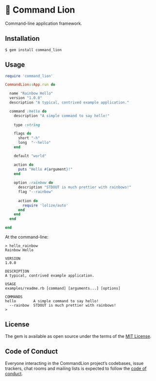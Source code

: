 # 🦁  Command Lion
 
Command-line application framework.

## Installation

    $ gem install command_lion

## Usage

```ruby
require 'command_lion'

CommandLion::App.run do

  name "Rainbow Hello"
  version "1.0.0"
  description "A typical, contrived example application."

  command :hello do
    description "A simple command to say hello!"
    
    type :string

    flags do
      short "-h"
      long  "--hello" 
    end

    default "world"

    action do
      puts "Hello #{argument}!"
    end
    
    option :rainbow do
      description "STDOUT is much prettier with rainbows!"
      flag "--rainbow"
			
      action do
        require 'lolize/auto'
      end
    end
  end

end
```

At the command-line:

```shell
> hello_rainbow
Rainbow Hello

VERSION
1.0.0

DESCRIPTION
A typical, contrived example application.

USAGE
examples/readme.rb [command] [arguments...] [options]

COMMANDS
hello        A simple command to say hello!
  --rainbow  STDOUT is much prettier with rainbows!
> 
```

## License

The gem is available as open source under the terms of the [MIT License](http://opensource.org/licenses/MIT).

## Code of Conduct

Everyone interacting in the CommandLion project’s codebases, issue trackers, chat rooms and mailing lists is expected to follow the [code of conduct](https://github.com/[USERNAME]/command_lion/blob/master/CODE_OF_CONDUCT.md).
